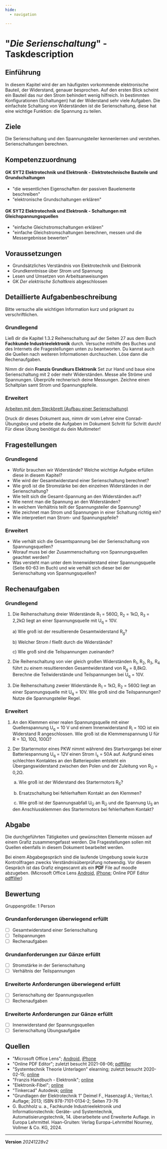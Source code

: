 ```yaml
---
hide:
  - navigation

---
```


# "*Die Serienschaltung*" - Taskdescription

## Einführung
In diesem Kapitel wird der am häufigsten vorkommende elektronische Bauteil, der Widerstand, genauer besprochen. Auf den ersten Blick scheint ein Bauteil das nur den Strom behindert wenig hilfreich. In bestimmten Konfigurationen (Schaltungen) hat der Widerstand sehr viele Aufgaben. Die einfachste Schaltung von Widerständen ist die Serienschaltung, diese hat eine wichtige Funktion: die Spannung zu teilen.

## Ziele
Die Serienschaltung und den Spannungsteiler kennenlernen und verstehen. Serienschaltungen berechnen.

## Kompetenzzuordnung

#### GK SYT2  Elektrotechnik und Elektronik - Elektrotechnische Bauteile und Grundschaltungen

* "die wesentlichen Eigenschaften der passiven Bauelemente beschreiben"
* "elektronische Grundschaltungen erklären"

#### GK SYT2  Elektrotechnik und Elektronik - Schaltungen mit Gleichspannungsquellen

* "einfache Gleichstromschaltungen erklären"
* "einfache Gleichstromschaltungen berechnen, messen und die Messergebnisse bewerten"

## Voraussetzungen

* Grundsätzliches Verständnis von Elektrotechnik und Elektronik
* Grundkenntnisse über Strom und Spannung
* Lesen und Umsetzen von Arbeitsanweisungen
* GK *Der elektrische Schaltkreis* abgeschlossen

## Detaillierte Aufgabenbeschreibung
Bitte versuche alle wichtigen Information kurz und prägnant zu verschriftlichen.

### Grundlegend

Ließ dir die Kapitel 1.3.2 Reihenschaltung auf der Seiten 27 aus dem Buch **Fachkunde Industrieelektronik** durch. Versuche mithilfe des Buches und des Internets die Fragestellungen unten zu beantworten. Du kannst auch die Quellen nach weiteren Informationen durchsuchen. Löse dann die Rechenaufgaben.

Nimm dir dein **Franzis Grundkurs Elektronik** Set zur Hand und baue eine Serienschaltung mit 2 oder mehr Widerständen. Messe alle Ströme und Spannungen. Überprüfe rechnerisch deine Messungen. Zeichne einen Schaltplan samt Strom und Spannungspfeile.

### Erweitert

[Arbeiten mit dem Steckbrett (Aufbau einer Serienschaltung)](https://github.com/TGM-HIT/syt-exercises/blob/main/docs/elektrotechnikUndElektronik_/sem02_Serienschaltung/SerienschaltungAmSteckbrett.pdf)

Druck dir dieses Dokument aus, nimm dir vom Lehrer eine Conrad-Übungsbox und arbeite die Aufgaben im Dokument Schritt für Schritt durch!
Für diese Übung benötigst du dein Multimeter!


## Fragestellungen

### Grundlegend

* Wofür brauchen wir Widerstände? Welche wichtige Aufgabe erfüllen diese in diesem Kapitel?
* Wie wird der Gesamtwiderstand einer Serienschaltung berechnet?
* Wie groß ist die Stromstärke bei den einzelnen Widerständen in der Serienschaltung?
* Wie teilt sich die Gesamt-Spannung an den Widerständen auf?
* Wie nennt man die Spannung an den Widerständen?
* In welchem Verhältnis teilt der Spannungsteiler die Spannung?
* Wie zeichnet man Strom und Spannungen in einer Schaltung richtig ein?
* Wie interpretiert man Strom- und Spannungspfeile?

### Erweitert

* Wie verhält sich die Gesamtspannung bei der Serienschaltung von Spannungsquellen?
* Worauf muss bei der Zusammenschaltung von Spannungsquellen geachtet werden?
* Was versteht man unter dem Innenwiderstand einer Spannungsquelle (Seite 60-63 im Buch) und wie verhält sich dieser bei der Serienschaltung von Spannungsquellen?

## Rechenaufgaben

### Grundlegend

1. Die Reihenschaltung dreier Widerstände R<sub>1</sub> = 560Ω, R<sub>2</sub> = 1kΩ, R<sub>3</sub> = 2,2kΩ liegt an einer Spannungsquelle mit U<sub>q</sub> = 10V. 

   a) Wie groß ist der resultierende Gesamtwiderstand R<sub>g</sub>?

   b) Welcher Strom *I* fließt durch die Widerstände?

   c) Wie groß sind die Teilspannungen zueinander?
   
2. Die Reihenschaltung von vier gleich großen Widerständen R<sub>1</sub>, R<sub>2</sub>, R<sub>3</sub>, R<sub>4</sub> führt zu einem resultierenden Gesamtwiderstand von R<sub>g</sub> = 8,8kΩ. Berechne die Teilwiderstände und Teilspannungen bei U<sub>q</sub> = 10V.

3. Die Reihenschaltung zweier Widerstände R<sub>1</sub> = 1kΩ, R<sub>2</sub> = 560Ω liegt an einer Spannungsquelle mit U<sub>q</sub> = 10V. Wie groß sind die Teilspannungen? Nutze die Spannungsteiler Regel.

### Erweitert

1. An den Klemmen einer realen Spannungsquelle mit einer Quellenspannung U<sub>q</sub> = 10 V und einem Innenwiderstand R<sub>i</sub> = 10Ω ist ein Widerstand R angeschlossen. Wie groß ist die Klemmenspannung U für R = 1Ω, 10Ω, 100Ω?

2. Der Startermotor eines PKW nimmt während des Startvorgangs bei einer Batteriespannung U<sub>q</sub> = 12V einen Strom I<sub>s</sub> = 50A auf. Aufgrund eines schlechten Kontaktes an den Batteriepolen entsteht ein Übergangswiderstand zwischen den Polen und der Zuleitung von R<sub>Ü</sub> = 0,2Ω.

   ​	a.	Wie groß ist der Widerstand des Startermotors R<sub>S</sub>?

   ​	b.	Ersatzschaltung bei fehlerhaftem Kontakt an den Klemmen?

   ​	c.	Wie groß ist der Spannungsabfall U<sub>Ü</sub> an R<sub>Ü</sub> und die Spannung U<sub>S</sub> an den Anschlussklemmen des Startermotors bei fehlerhaftem Kontakt?

## Abgabe
Die durchgeführten Tätigkeiten und gewünschten Elemente müssen auf einem Grafiz zusammengefasst werden. Die Fragestellungen sollen mit Quellen ebenfalls in diesem Dokument bearbeitet werden.

Bei einem Abgabegespräch sind die laufende Umgebung sowie kurze Kontrollfragen zwecks Verständnisüberprüfung notwendig. Vor diesem Gespräch ist das Grafiz eingescannt als ein **PDF** File auf moodle abzugeben. (Microsoft Office Lens [Android](https://play.google.com/store/apps/details?id=com.microsoft.office.officelens&hl=de_AT&gl=US), [iPhone](https://apps.apple.com/at/app/microsoft-office-lens-pdf-scan/id975925059); Online PDF Editor [pdffiller](https://www.pdffiller.com/de/))

## Bewertung
Gruppengröße: 1 Person
### Grundanforderungen **überwiegend erfüllt**
- [ ] Gesamtwiderstand einer Serienschaltung
- [ ] Teilspannungen
- [ ] Rechenaufgaben
### Grundanforderungen **zur Gänze erfüllt**
- [ ] Stromstärke in der Serienschaltung
- [ ] Verhältnis der Teilspannungen
### Erweiterte Anforderungen **überwiegend erfüllt**

- [ ] Serienschaltung der Spannungsquellen
- [ ] Rechenaufgaben

### Erweiterte Anforderungen **zur Gänze erfüllt**

- [ ] Innenwiderstand der Spannungsquellen
- [ ] Serienschaltung Übungsaufgabe

## Quellen
* "Microsoft Office Lens";  [Android](https://play.google.com/store/apps/details?id=com.microsoft.office.officelens&hl=de_AT&gl=US), [iPhone](https://apps.apple.com/at/app/microsoft-office-lens-pdf-scan/id975925059)
* "Online PDF Editor"; zuletzt besucht 2021-08-06; [pdffiller](https://www.pdffiller.com/de/)
* "Systemtechnik Theorie Unterlagen" elearning; zuletzt besucht 2020-02-15; [online](https://elearning.tgm.ac.at/course/view.php?id=199)
* "Franzis Handbuch - Elektronik"; [online](https://elearning.tgm.ac.at/pluginfile.php/9730/mod_resource/content/0/FranzisHandbuch-Elektronik.pdf)
* "Elektronik-Fibel"; [online](https://elearning.tgm.ac.at/pluginfile.php/9728/mod_resource/content/0/Elektronik-Fibel.pdf)
* "Tinkercad" Autodesk; [online](https://www.tinkercad.com/learn/circuits/lessons)
* "Grundlagen der Elektrotechnik 1" Deimel F., Hasenzagl A.; Veritas;1. Auflage; 2013; ISBN 978-7101-0134-2; Seiten 73-76
* G. Buchholz u. a., Fachkunde Industrieelektronik und Informationstechnik: Geräte- und Systemtechnik, Automatisierungstechnik, 14. überarbeitete und Erweiterte Auflage. in Europa Lehrmittel. Haan-Gruiten: Verlag Europa-Lehrmittel Nourney, Vollmer & Co. KG, 2024.

---
**Version** *20241228v2*